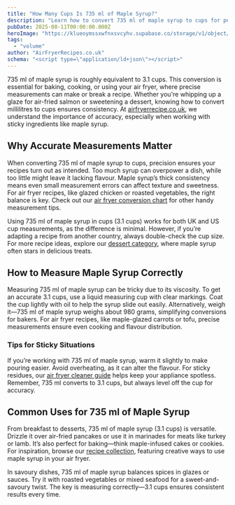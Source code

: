 ```yaml
---
title: "How Many Cups Is 735 ml of Maple Syrup?"
description: "Learn how to convert 735 ml of maple syrup to cups for perfect baking and air fryer recipes. Get accurate measurements in seconds!"
pubDate: 2025-08-11T00:00:00.000Z
heroImage: "https://klueoymssxwfnxsvcyhv.supabase.co/storage/v1/object/public/md/how-many-cups-is-735-ml-of-maple-syrup-e0954de0.webp"
tags:
  - "volume"
author: "AirFryerRecipes.co.uk"
schema: "<script type=\"application/ld+json\"></script>"
---
```


<p>735 ml of maple syrup is roughly equivalent to 3.1 cups. This conversion is essential for baking, cooking, or using your air fryer, where precise measurements can make or break a recipe. Whether you're whipping up a glaze for air-fried salmon or sweetening a dessert, knowing how to convert millilitres to cups ensures consistency. At <a href=https://www.airfryerrecipe.co.uk>airfryerrecipe.co.uk</a>, we understand the importance of accuracy, especially when working with sticky ingredients like maple syrup.</p>  

<h2>Why Accurate Measurements Matter</h2>  
<p>When converting 735 ml of maple syrup to cups, precision ensures your recipes turn out as intended. Too much syrup can overpower a dish, while too little might leave it lacking flavour. Maple syrup’s thick consistency means even small measurement errors can affect texture and sweetness. For air fryer recipes, like glazed chicken or roasted vegetables, the right balance is key. Check out our <a href=https://www.airfryerrecipe.co.uk/air-fryer-conversion-chart>air fryer conversion chart</a> for other handy measurement tips.</p>  

<p>Using 735 ml of maple syrup in cups (3.1 cups) works for both UK and US cup measurements, as the difference is minimal. However, if you’re adapting a recipe from another country, always double-check the cup size. For more recipe ideas, explore our <a href=https://www.airfryerrecipe.co.uk/recipe-category/dessert>dessert category</a>, where maple syrup often stars in delicious treats.</p>  

<h2>How to Measure Maple Syrup Correctly</h2>  
<p>Measuring 735 ml of maple syrup can be tricky due to its viscosity. To get an accurate 3.1 cups, use a liquid measuring cup with clear markings. Coat the cup lightly with oil to help the syrup slide out easily. Alternatively, weigh it—735 ml of maple syrup weighs about 980 grams, simplifying conversions for bakers. For air fryer recipes, like maple-glazed carrots or tofu, precise measurements ensure even cooking and flavour distribution.</p>  

<h3>Tips for Sticky Situations</h3>  
<p>If you’re working with 735 ml of maple syrup, warm it slightly to make pouring easier. Avoid overheating, as it can alter the flavour. For sticky residues, our <a href=https://www.airfryerrecipe.co.uk/air-fryer-cleaner>air fryer cleaner guide</a> helps keep your appliance spotless. Remember, 735 ml converts to 3.1 cups, but always level off the cup for accuracy.</p>  

<h2>Common Uses for 735 ml of Maple Syrup</h2>  
<p>From breakfast to desserts, 735 ml of maple syrup (3.1 cups) is versatile. Drizzle it over air-fried pancakes or use it in marinades for meats like turkey or lamb. It’s also perfect for baking—think maple-infused cakes or cookies. For inspiration, browse our <a href=https://www.airfryerrecipe.co.uk/recipes>recipe collection</a>, featuring creative ways to use maple syrup in your air fryer.</p>  

<p>In savoury dishes, 735 ml of maple syrup balances spices in glazes or sauces. Try it with roasted vegetables or mixed seafood for a sweet-and-savoury twist. The key is measuring correctly—3.1 cups ensures consistent results every time.</p>